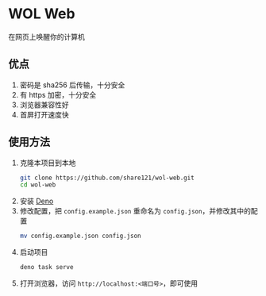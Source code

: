 # WOL Web

在网页上唤醒你的计算机

## 优点

1. 密码是 sha256 后传输，十分安全
2. 有 https 加密，十分安全
3. 浏览器兼容性好
4. 首屏打开速度快

## 使用方法

1. 克隆本项目到本地
   ```bash
   git clone https://github.com/share121/wol-web.git
   cd wol-web
   ```
2. 安装 [Deno](https://deno.com/)
3. 修改配置，把 `config.example.json` 重命名为 `config.json`，并修改其中的配置
   ```bash
   mv config.example.json config.json
   ```
4. 启动项目
   ```bash
   deno task serve
   ```
5. 打开浏览器，访问 `http://localhost:<端口号>`，即可使用
